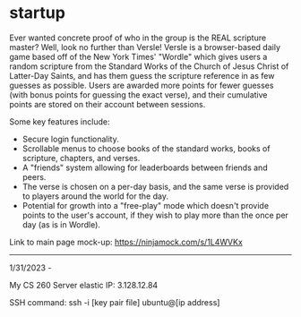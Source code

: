 # startup
Ever wanted concrete proof of who in the group is the REAL scripture master? Well, look no further than Versle!
Versle is a browser-based daily game based off of the New York Times' "Wordle" which gives users a random scripture
from the Standard Works of the Church of Jesus Christ of Latter-Day Saints, and has them guess the scripture
reference in as few guesses as possible. Users are awarded more points for fewer guesses (with bonus points for
guessing the exact verse), and their cumulative points are stored on their account between sessions.

Some key features include:
- Secure login functionality.
- Scrollable menus to choose books of the standard works, books of scripture, chapters, and verses.
- A "friends" system allowing for leaderboards between friends and peers.
- The verse is chosen on a per-day basis, and the same verse is provided to players around the world for the day.
- Potential for growth into a "free-play" mode which doesn't provide points to the user's account, if they wish
  to play more than the once per day (as is in Wordle).

Link to main page mock-up: https://ninjamock.com/s/1L4WVKx

------------------------------------------------------------------------------------------------------------------

1/31/2023 - 

My CS 260 Server elastic IP: 3.128.12.84

SSH command: ssh -i [key pair file] ubuntu@[ip address]
